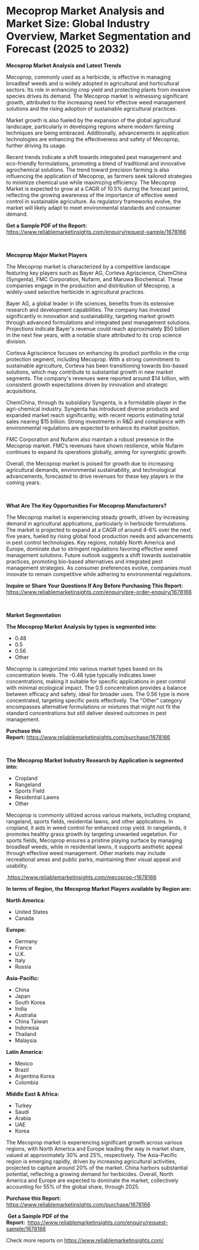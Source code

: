 <p><h1>Mecoprop Market Analysis and Market Size: Global Industry Overview, Market Segmentation and Forecast (2025 to 2032)</h1></p><p><strong>Mecoprop Market Analysis and Latest Trends</strong></p>
<p><p>Mecoprop, commonly used as a herbicide, is effective in managing broadleaf weeds and is widely adopted in agricultural and horticultural sectors. Its role in enhancing crop yield and protecting plants from invasive species drives its demand. The Mecoprop market is witnessing significant growth, attributed to the increasing need for effective weed management solutions and the rising adoption of sustainable agricultural practices. </p><p>Market growth is also fueled by the expansion of the global agricultural landscape, particularly in developing regions where modern farming techniques are being embraced. Additionally, advancements in application technologies are enhancing the effectiveness and safety of Mecoprop, further driving its usage. </p><p>Recent trends indicate a shift towards integrated pest management and eco-friendly formulations, promoting a blend of traditional and innovative agrochemical solutions. The trend toward precision farming is also influencing the application of Mecoprop, as farmers seek tailored strategies to minimize chemical use while maximizing efficiency. The Mecoprop Market is expected to grow at a CAGR of 10.5% during the forecast period, reflecting the growing awareness of the importance of effective weed control in sustainable agriculture. As regulatory frameworks evolve, the market will likely adapt to meet environmental standards and consumer demand.</p></p>
<p><strong>Get a Sample PDF of the Report:&nbsp;</strong> <a href="https://www.reliablemarketinsights.com/enquiry/request-sample/1678166?utm_campaign=2951&utm_medium=2&utm_source=Github&utm_content=ia&utm_term=30032025&utm_id=mecoprop">https://www.reliablemarketinsights.com/enquiry/request-sample/1678166</a></p>
<p>&nbsp;</p>
<p><strong>Mecoprop Major Market Players</strong></p>
<p><p>The Mecoprop market is characterized by a competitive landscape featuring key players such as Bayer AG, Corteva Agriscience, ChemChina (Syngenta), FMC Corporation, Nufarm, and Maruwa Biochemical. These companies engage in the production and distribution of Mecoprop, a widely-used selective herbicide in agricultural practices.</p><p>Bayer AG, a global leader in life sciences, benefits from its extensive research and development capabilities. The company has invested significantly in innovation and sustainability, targeting market growth through advanced formulations and integrated pest management solutions. Projections indicate Bayer's revenue could reach approximately $50 billion in the next few years, with a notable share attributed to its crop science division.</p><p>Corteva Agriscience focuses on enhancing its product portfolio in the crop protection segment, including Mecoprop. With a strong commitment to sustainable agriculture, Corteva has been transitioning towards bio-based solutions, which may contribute to substantial growth in new market segments. The company's revenues were reported around $14 billion, with consistent growth expectations driven by innovation and strategic acquisitions.</p><p>ChemChina, through its subsidiary Syngenta, is a formidable player in the agri-chemical industry. Syngenta has introduced diverse products and expanded market reach significantly, with recent reports estimating total sales nearing $15 billion. Strong investments in R&D and compliance with environmental regulations are expected to enhance its market position.</p><p>FMC Corporation and Nufarm also maintain a robust presence in the Mecoprop market. FMC’s revenues have shown resilience, while Nufarm continues to expand its operations globally, aiming for synergistic growth.</p><p>Overall, the Mecoprop market is poised for growth due to increasing agricultural demands, environmental sustainability, and technological advancements, forecasted to drive revenues for these key players in the coming years.</p></p>
<p>&nbsp;</p>
<p><strong>What Are The Key Opportunities For Mecoprop Manufacturers?</strong></p>
<p><p>The Mecoprop market is experiencing steady growth, driven by increasing demand in agricultural applications, particularly in herbicide formulations. The market is projected to expand at a CAGR of around 4-6% over the next five years, fueled by rising global food production needs and advancements in pest control technologies. Key regions, notably North America and Europe, dominate due to stringent regulations favoring effective weed management solutions. Future outlook suggests a shift towards sustainable practices, promoting bio-based alternatives and integrated pest management strategies. As consumer preferences evolve, companies must innovate to remain competitive while adhering to environmental regulations.</p></p>
<p><strong>Inquire or Share Your Questions If Any Before Purchasing This Report:</strong> <a href="https://www.reliablemarketinsights.com/enquiry/pre-order-enquiry/1678166?utm_campaign=2951&utm_medium=2&utm_source=Github&utm_content=ia&utm_term=30032025&utm_id=mecoprop">https://www.reliablemarketinsights.com/enquiry/pre-order-enquiry/1678166</a></p>
<p>&nbsp;</p>
<p><strong>Market Segmentation</strong></p>
<p><strong>The Mecoprop Market Analysis by types is segmented into:</strong></p>
<p><ul><li>0.48</li><li>0.5</li><li>0.56</li><li>Other</li></ul></p>
<p><p>Mecoprop is categorized into various market types based on its concentration levels. The -0.48 type typically indicates lower concentrations, making it suitable for specific applications in pest control with minimal ecological impact. The 0.5 concentration provides a balance between efficacy and safety, ideal for broader uses. The 0.56 type is more concentrated, targeting specific pests effectively. The "Other" category encompasses alternative formulations or mixtures that might not fit the standard concentrations but still deliver desired outcomes in pest management.</p></p>
<p><strong>Purchase this Report:&nbsp;</strong><a href="https://www.reliablemarketinsights.com/purchase/1678166?utm_campaign=2951&utm_medium=2&utm_source=Github&utm_content=ia&utm_term=30032025&utm_id=mecoprop">https://www.reliablemarketinsights.com/purchase/1678166</a></p>
<p>&nbsp;</p>
<p><strong>The Mecoprop Market Industry Research by Application is segmented into:</strong></p>
<p><ul><li>Cropland</li><li>Rangeland</li><li>Sports Field</li><li>Residential Lawns</li><li>Other</li></ul></p>
<p><p>Mecoprop is commonly utilized across various markets, including cropland, rangeland, sports fields, residential lawns, and other applications. In cropland, it aids in weed control for enhanced crop yield. In rangelands, it promotes healthy grass growth by targeting unwanted vegetation. For sports fields, Mecoprop ensures a pristine playing surface by managing broadleaf weeds, while in residential lawns, it supports aesthetic appeal through effective weed management. Other markets may include recreational areas and public parks, maintaining their visual appeal and usability.</p></p>
<p><a href="https://www.reliablemarketinsights.com/mecoprop-r1678166?utm_campaign=2951&utm_medium=2&utm_source=Github&utm_content=ia&utm_term=30032025&utm_id=mecoprop">&nbsp;https://www.reliablemarketinsights.com/mecoprop-r1678166</a></p>
<p><strong>In terms of Region, the Mecoprop Market Players available by Region are:</strong></p>
<p>
    <p> <strong> North America: </strong>
        <ul>
            <li>United States</li>
            <li>Canada</li>
        </ul>
        </p> 
    <p> <strong> Europe: </strong>
        <ul>
            <li>Germany</li>
            <li>France</li>
            <li>U.K.</li>
            <li>Italy</li>
            <li>Russia</li>
        </ul>
        </p> 
    <p> <strong> Asia-Pacific: </strong>
        <ul>
            <li>China</li>
            <li>Japan</li>
            <li>South Korea</li>
            <li>India</li>
            <li>Australia</li>
            <li>China Taiwan</li>
            <li>Indonesia</li>
            <li>Thailand</li>
            <li>Malaysia</li>
        </ul>
        </p> 
    <p> <strong> Latin America: </strong>
        <ul>
            <li>Mexico</li>
            <li>Brazil</li>
            <li>Argentina Korea</li>
            <li>Colombia</li>
        </ul>
        </p> 
    <p> <strong> Middle East & Africa: </strong>
        <ul>
            <li>Turkey</li>
            <li>Saudi</li>
            <li>Arabia</li>
            <li>UAE</li>
            <li>Korea</li>
        </ul>
    </p>
    </p>
<p><p>The Mecoprop market is experiencing significant growth across various regions, with North America and Europe leading the way in market share, valued at approximately 30% and 25%, respectively. The Asia-Pacific region is emerging rapidly, driven by increasing agricultural activities, projected to capture around 20% of the market. China harbors substantial potential, reflecting a growing demand for herbicides. Overall, North America and Europe are expected to dominate the market, collectively accounting for 55% of the global share, through 2025.</p></p>
<p><strong>Purchase this Report: </strong><a href="https://www.reliablemarketinsights.com/purchase/1678166?utm_campaign=2951&utm_medium=2&utm_source=Github&utm_content=ia&utm_term=30032025&utm_id=mecoprop">https://www.reliablemarketinsights.com/purchase/1678166</a></p>
<p>&nbsp;<strong>Get a Sample PDF of the Report:&nbsp;&nbsp;</strong><a href="https://www.reliablemarketinsights.com/enquiry/request-sample/1678166?utm_campaign=2951&utm_medium=2&utm_source=Github&utm_content=ia&utm_term=30032025&utm_id=mecoprop">https://www.reliablemarketinsights.com/enquiry/request-sample/1678166</a></p>
<p><strong></strong></p>
<p>Check more reports on <a href="https://www.reliablemarketinsights.com/?utm_campaign=2951&utm_medium=2&utm_source=Github&utm_content=ia&utm_term=30032025&utm_id=mecoprop">https://www.reliablemarketinsights.com/</a></p>